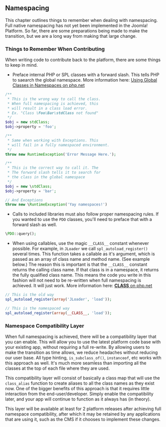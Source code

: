 ## Namespacing

This chapter outlines things to remember when dealing with namespacing. Full native namespacing has not yet been implemented in the Joomla! Platform. So far, there are some preparations being made to make the transition, but we are a long way from making that large change.


### Things to Remember When Contributing

When writing code to contribute back to the platform, there are some things to keep in mind.

* Preface internal PHP or SPL classes with a forward slash. This tells PHP to saearch the global namespace. More information here: [Using Global Classes in Namespaces on php.net](http://www.php.net/manual/en/language.namespaces.faq.php#language.namespaces.faq.globalclass)

```php
/**
 * This is the wrong way to call the class.
 * When full namespacing is achieved, this
 * will result in a class load error.
 * Ex. "Class \Foo\Bar\stdClass not found"
 */
$obj = new stdClass;
$obj->property = 'foo';

/**
 * Same when working with Exceptions. This
 * will fail in a fully namespaced environment.
 */
throw new RuntimeException('Error Message Here.');

/**
 * This is the correct way to call it. The
 * The forward slash tells it to search for
 * the class in the global namespace
 */
$obj = new \stdClass;
$obj->property = 'bar';

// And Exceptions
throw new \RuntimeException('Yay namespaces!')
```

* Calls to included libraries must also follow proper namespacing rules. If you wanted to use the `PDO` classes, you'll need to preface that with a forward slash as well.

```php
\PDO::query();
```

* When using callables, use the magic `__CLASS__` constant whenever possible. For example, in `JLoader` we call `spl_autoload_register()` several times. This function takes a callable as it's argument, which is passed as an array of class name and method name. (See example below.) The reason this is important is that the `__CLASS__` constant returns the calling class name. If that class is in a namespace, it returns the fully qualified class name. This means the code you write in this fashion will not need to be re-written when full namespacing is achieved. It will just work. More information here: [__CLASS__ on php.net](http://php.net/manual/en/language.constants.predefined.php)

```php
// This is the old way
spl_autoload_register(array('JLoader', 'load'));

// This is the namespaced way
spl_autoload_register(array(__CLASS__, 'load'));
```

### Namespace Compatibility Layer

When full namespacing is achieved, there will be a compatibility layer that you can enable. This will allow you to use the latest platform code base with your existing app, without requiring a full re-write. By allowing users to make the transition as time allows, we reduce headaches without reducing our user base. All type hinting, `is_subclass_of()`, `instanceof`, etc works with this approach as well. It's much more seamless than importing all the classes at the top of each file where they are used.

This compatibility layer will consist of basically a class map that will use the `class_alias` function to create aliases to all the class names as they exist now. One of the bigger benefits of this approach is that it requires little interaction from the end-user/developer. Simply enable the compatibility later, and your app will continue to function as it always has (in theory).

This layer will be available at least for 2 platform releases after achieving full namespace compatibility, after which it may be retained by any applications that are using it, such as the CMS if it chooses to implement these changes.